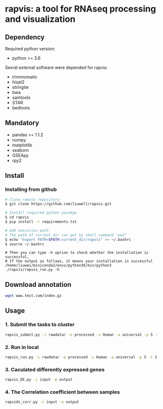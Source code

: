 # rapvis: a tool for RNAseq processing and visualization

## Dependency

Required python version:

+ python >= 3.6

Sevral external software were depended for rapvis:

+ trimmomatic
+ hisat2
+ stringtie
+ bwa
+ samtools
+ STAR
+ bedtools

## Mandatory

+ pandas >= 1.1.2
+ numpy
+ matplotlib
+ seaborn
+ GSEApy
+ rpy2

## Install

### Installing from github

```bash
# Clone remote repository
$ git clone https://github.com/liuwell/rapvis.git

# Install required python pacakge
$ cd rapvis
$ pip install -r requirements.txt

# Add execution path
# The path of current dir can get by shell command "pwd"
$ echo "export PATH=$PATH:current_dir/rapvis" >> ~/.bashrc
$ source ~/.bashrc
```

```bash{cmd=true}
# Then you can type -h option to check whether the installation is successful,  
# If the output as follows, it means your installation is successful
/home/liuwei/miniconda2/envs/python36/bin/python3 ./rapvis/rapvis_run.py -h

```

## Download annotation

```bash
wget www.test.com/index.gz
```

## Usage

### 1. Submit the tasks to cluster

```bash
rapvis_submit.py -i rawdata/ -o processed -s Human -a universal -p 5 -t 2 --minlen 25 --trim5 3 --merge --rRNA
```

### 2. Run in local

```bash
rapvis_run.py -i rawdata/ -o processed -s Human -a universal -p 5 -t 2 --minlen 25 --trim5 3 --merge --rRNA
```

### 3. Caculated differently expressed genes

```bash
rapvis_DE.py -i input -p output
```

### 4. The Correlation coefficient between samples

```bash
rapvids_corr.py -i input -o output
```

